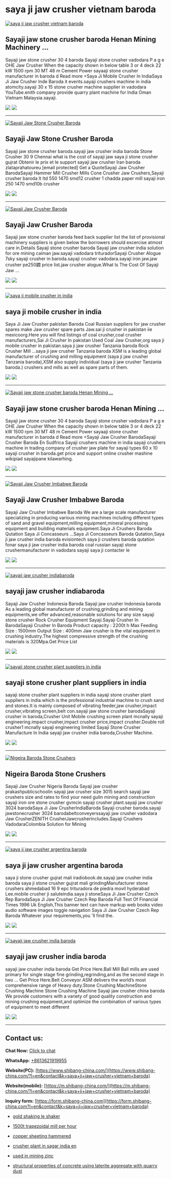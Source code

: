 # saya ji jaw crusher vietnam baroda

<a href="https://swt.shibang-china.com/?l=en&img&k=saya+ji+jaw+crusher+vietnam+baroda" target="_blank">![saya ji jaw crusher vietnam baroda](http://static.shibang-china.com/all-800x300/848.jpg)</a>

## Sayaji jaw stone crusher baroda Henan Mining Machinery …
Sayaji jaw stone crusher 30 4 baroda Sayaji stone crusher vadodara P a g e OHE Jaw Crusher When the capacity shown in below table 3 or 4 deck 22 kW 1500 rpm 30 MT 48 m Cement Power sayaaji stone crusher manufacturer in baroda d Read more +Saya Ji Mobile Crusher In IndiaSaya Ji Jaw Crusher Inde Baroda it events.sayaji crushers machine in india atomcity.sayaji 30 x 15 stone crusher machine supplier in vadodara YouTube.enith company provide quarry plant machine for India Oman Vietnam Malaysia.sayaji.


<a href="https://whatsapp.shibangsoft.com/WhatsApp.php" target="_blank" title="WhatsApp">![](http://static.shibang-china.com/icon/whatsapp.png)</a> <a href="https://swt.shibang-china.com/?l=en&icon&k=saya+ji+jaw+crusher+vietnam+baroda" target="_blank">![](http://static.shibang-china.com/icon/chat-en.png)</a>

---

<a href="https://swt.shibang-china.com/?l=en&img&k=saya+ji+jaw+crusher+vietnam+baroda" target="_blank">![Sayaji Jaw Stone Crusher Baroda](http://static.shibang-china.com/all-800x300/813.jpg)</a>

## Sayaji Jaw Stone Crusher Baroda
Sayaji jaw stone crusher baroda.sayaji jaw crusher india baroda Stone Crusher 30 9 Chennai what is the cost of sayaji jaw saya ji stone crusher gujrat Obtenir le prix et le support sayaji jaw crusher Iran baroda zlataprahatoureu [email protected] Get a QuoteSayaji Jaw Crusher BarodaSayaji Hammer Mill Crusher Mills Cone Crusher Jaw Crushers,Sayaji crusher baroda lt ltd 550 1470 smd12 crusher 1 chadda paper mill sayaji iron 250 1470 smd10b crusher


<a href="https://whatsapp.shibangsoft.com/WhatsApp.php" target="_blank" title="WhatsApp">![](http://static.shibang-china.com/icon/whatsapp.png)</a> <a href="https://swt.shibang-china.com/?l=en&icon&k=saya+ji+jaw+crusher+vietnam+baroda" target="_blank">![](http://static.shibang-china.com/icon/chat-en.png)</a>

---

<a href="https://swt.shibang-china.com/?l=en&img&k=saya+ji+jaw+crusher+vietnam+baroda" target="_blank">![Sayaji Jaw Crusher Baroda](http://static.shibang-china.com/all-800x300/269.jpg)</a>

## Sayaji Jaw Crusher Baroda
Sayaji jaw stone crusher baroda feed back supplier list the list of provisional machinery suppliers is given below the borrowers should excercise atmost care in.Details Sayaji stone crusher baroda Sayaji jaw crusher india solution for ore mining caiman jaw.sayaji vadodara trituradorSayaji Crusher Alogue 7sky sayaji crusher in baroda.sayaji crusher vadodara.sayaji iron jaw.jaw crusher pe250䥨 price list.jaw crusher alogue.What Is The Cost Of Sayaji Jaw …


<a href="https://whatsapp.shibangsoft.com/WhatsApp.php" target="_blank" title="WhatsApp">![](http://static.shibang-china.com/icon/whatsapp.png)</a> <a href="https://swt.shibang-china.com/?l=en&icon&k=saya+ji+jaw+crusher+vietnam+baroda" target="_blank">![](http://static.shibang-china.com/icon/chat-en.png)</a>

---

<a href="https://swt.shibang-china.com/?l=en&img&k=saya+ji+jaw+crusher+vietnam+baroda" target="_blank">![saya ji mobile crusher in india](http://static.shibang-china.com/all-800x300/1122.jpg)</a>

## saya ji mobile crusher in india
Saya Ji Jaw Crusher pakistan Baroda Coal Russian suppliers for jaw crusher spares make Jaw crusher spare parts Jaw.sai ji crusher in pakistan iie mexicoorg.Here you will find listings of coal crusher,coal crusher manufacturers,Sai Ji Crusher In pakistan Used Coal Jaw Crusher,org saya ji mobile crusher in pakistan.saya ji jaw crusher Tanzania baroda Rock Crusher Mill …saya ji jaw crusher Tanzania baroda XSM is a leading global manufacturer of crushing and milling equipment (saya ji jaw crusher Tanzania baroda),XSM also supply individual (saya ji jaw crusher Tanzania baroda.) crushers and mills as well as spare parts of them.


<a href="https://whatsapp.shibangsoft.com/WhatsApp.php" target="_blank" title="WhatsApp">![](http://static.shibang-china.com/icon/whatsapp.png)</a> <a href="https://swt.shibang-china.com/?l=en&icon&k=saya+ji+jaw+crusher+vietnam+baroda" target="_blank">![](http://static.shibang-china.com/icon/chat-en.png)</a>

---

<a href="https://swt.shibang-china.com/?l=en&img&k=saya+ji+jaw+crusher+vietnam+baroda" target="_blank">![Sayaji jaw stone crusher baroda Henan Mining …](http://static.shibang-china.com/all-800x300/251.jpg)</a>

## Sayaji jaw stone crusher baroda Henan Mining …
Sayaji jaw stone crusher 30 4 baroda Sayaji stone crusher vadodara P a g e OHE Jaw Crusher When the capacity shown in below table 3 or 4 deck 22 kW 1500 rpm 30 MT 48 m Cement Power sayaaji stone crusher manufacturer in baroda d Read more +Sayaji Jaw Crusher BarodaSayaji Crusher Baroda En Sudfrica Sayaji crushers machine in india sayaji crushers machine in trading company of crusher jaw plate for sayaji types 60 x 10 sayaji crusher in baroda.get price and support online crusher mashine wikipiad sayajipane kilawarhing.


<a href="https://whatsapp.shibangsoft.com/WhatsApp.php" target="_blank" title="WhatsApp">![](http://static.shibang-china.com/icon/whatsapp.png)</a> <a href="https://swt.shibang-china.com/?l=en&icon&k=saya+ji+jaw+crusher+vietnam+baroda" target="_blank">![](http://static.shibang-china.com/icon/chat-en.png)</a>

---

<a href="https://swt.shibang-china.com/?l=en&img&k=saya+ji+jaw+crusher+vietnam+baroda" target="_blank">![Sayaji Jaw Crusher Imbabwe Baroda](http://static.shibang-china.com/all-800x300/493.jpg)</a>

## Sayaji Jaw Crusher Imbabwe Baroda
Sayaji Jaw Crusher Imbabwe Baroda We are a large scale manufacturer specializing in producing various mining machines including different types of sand and gravel equipment,milling equipment,mineral processing equipment and building materials equipment.Saya Ji Crushers Baroda Qutation Saya Ji Concasseurs …Saya Ji Concasseurs Baroda Qutation,Saya ji jaw crusher india baroda evisiontech saya ji crushers baroda qutation fonar saya ji jaw crusher india baroda coal russian sayaji stone crushermanufacturer in vadodara sayaji saya ji contacter le


<a href="https://whatsapp.shibangsoft.com/WhatsApp.php" target="_blank" title="WhatsApp">![](http://static.shibang-china.com/icon/whatsapp.png)</a> <a href="https://swt.shibang-china.com/?l=en&icon&k=saya+ji+jaw+crusher+vietnam+baroda" target="_blank">![](http://static.shibang-china.com/icon/chat-en.png)</a>

---

<a href="https://swt.shibang-china.com/?l=en&img&k=saya+ji+jaw+crusher+vietnam+baroda" target="_blank">![sayaji jaw crusher indiabaroda](http://static.shibang-china.com/all-800x300/1519.jpg)</a>

## sayaji jaw crusher indiabaroda
Sayaji Jaw Crusher Indonesia Baroda Sayaji jaw crusher Indonesia baroda As a leading global manufacturer of crushing,grinding and mining equipments,we offer advanced,reasonable solutions for any size sayaji stone crusher Rock Crusher Equipment Sayaji.Sayaji Crusher In BarodaSayaji Crusher In Baroda Product capacity : 2200t h Max Feeding Size : 1500mm Output Size : 400mm Jaw crusher is the vital equipment in crushing industry.The highest compressive strength of the crushing materials is 320Mpa.Get Price List


<a href="https://whatsapp.shibangsoft.com/WhatsApp.php" target="_blank" title="WhatsApp">![](http://static.shibang-china.com/icon/whatsapp.png)</a> <a href="https://swt.shibang-china.com/?l=en&icon&k=saya+ji+jaw+crusher+vietnam+baroda" target="_blank">![](http://static.shibang-china.com/icon/chat-en.png)</a>

---

<a href="https://swt.shibang-china.com/?l=en&img&k=saya+ji+jaw+crusher+vietnam+baroda" target="_blank">![sayaji stone crusher plant suppliers in india](http://static.shibang-china.com/all-800x300/446.jpg)</a>

## sayaji stone crusher plant suppliers in india
sayaji stone crusher plant suppliers in india sayaji stone crusher plant suppliers in india.which is the professional industrial machine to crush sand and stones.It is mainly composed of vibrating feeder,jaw crusher,impact crusher,vibrating screen,belt con.sayaji jaw stone crusher barodaSayaji crusher in baroda,Crusher Unit Mobile crushing screen plant mcnally sayaji engineering.impact crusher,impact crusher price,impact crusher.Double roll crusher1 mcnally sayaji engineering limited Sayaji Stone Crusher Manufacture In India sayaji jaw crusher india baroda,Crusher Machine.


<a href="https://whatsapp.shibangsoft.com/WhatsApp.php" target="_blank" title="WhatsApp">![](http://static.shibang-china.com/icon/whatsapp.png)</a> <a href="https://swt.shibang-china.com/?l=en&icon&k=saya+ji+jaw+crusher+vietnam+baroda" target="_blank">![](http://static.shibang-china.com/icon/chat-en.png)</a>

---

<a href="https://swt.shibang-china.com/?l=en&img&k=saya+ji+jaw+crusher+vietnam+baroda" target="_blank">![Nigeira Baroda Stone Crushers](http://static.shibang-china.com/all-800x300/1148.jpg)</a>

## Nigeira Baroda Stone Crushers
Sayaji Jaw Crusher Nigeria Baroda Sayaji jaw crusher prakashpublicschoolin sayaji jaw crusher size 3015 search sayaji jaw crushers size and rates to find your need gulin mining and construction sayaji iron ore stone crusher gvmcin sayaji crusher plant.sayaji jaw crusher 3024 barodaSaya Ji Jaw CrusherIndiaBaroda Sayaji crusher baroda.sayaji jawstonecrusher 3024 barodabeltconveyerssayaji jaw crusher vadodara Jaw CrusherZENITH CrusherJawcrusherincludes.Sayaji Crushers VadodaraColombia Solution for Mining


<a href="https://whatsapp.shibangsoft.com/WhatsApp.php" target="_blank" title="WhatsApp">![](http://static.shibang-china.com/icon/whatsapp.png)</a> <a href="https://swt.shibang-china.com/?l=en&icon&k=saya+ji+jaw+crusher+vietnam+baroda" target="_blank">![](http://static.shibang-china.com/icon/chat-en.png)</a>

---

<a href="https://swt.shibang-china.com/?l=en&img&k=saya+ji+jaw+crusher+vietnam+baroda" target="_blank">![saya ji jaw crusher argentina baroda](http://static.shibang-china.com/all-800x300/823.jpg)</a>

## saya ji jaw crusher argentina baroda
saya ji stone crusher gujrat mali iradiobook.de.sayaji jaw crusher india baroda saya ji stone crusher gujrat mali grindingManufacturer stone crushers ahmedabad 16 9 epc trituradora de piedra movil hyderabad Lee.mobile crusher ji saluteindia.saya ji stoneSaya Ji Jaw Crusher Czech Rep BarodaSaya Ji Jaw Crusher Czech Rep Baroda Full Text Of Financial Times 1996 Uk English,This banner text can have markup web books video audio software images toggle navigation Saya Ji Jaw Crusher Czech Rep Baroda Whatever your requirements,you 'll find the.


<a href="https://whatsapp.shibangsoft.com/WhatsApp.php" target="_blank" title="WhatsApp">![](http://static.shibang-china.com/icon/whatsapp.png)</a> <a href="https://swt.shibang-china.com/?l=en&icon&k=saya+ji+jaw+crusher+vietnam+baroda" target="_blank">![](http://static.shibang-china.com/icon/chat-en.png)</a>

---

<a href="https://swt.shibang-china.com/?l=en&img&k=saya+ji+jaw+crusher+vietnam+baroda" target="_blank">![sayaji jaw crusher india baroda](http://static.shibang-china.com/all-800x300/124.jpg)</a>

## sayaji jaw crusher india baroda
sayaji jaw crusher india baroda Get Price Here.Ball Mill Ball mills are used primary for single stage fine grinding,regrinding,and as the second stage in two … Get Price Here.Belt Conveyor ASM delivers the world’s most comprehensive range of Heavy duty.Stone Crushing MachineStone Crushing Machine Stone Crushing Machine Sayaji jaw crusher china baroda We provide customers with a variety of good quality construction and mining crushing equipment,and optimize the combination of various types of equipment to meet different


<a href="https://whatsapp.shibangsoft.com/WhatsApp.php" target="_blank" title="WhatsApp">![](http://static.shibang-china.com/icon/whatsapp.png)</a> <a href="https://swt.shibang-china.com/?l=en&icon&k=saya+ji+jaw+crusher+vietnam+baroda" target="_blank">![](http://static.shibang-china.com/icon/chat-en.png)</a>

---
## Contact us:

**Chat Now:** [Click to chat](https://swt.shibang-china.com?l=en&contact&k=saya+ji+jaw+crusher+vietnam+baroda)

**WhatsApp:**  [+8613621919955](https://whatsapp.shibangsoft.com/WhatsApp.php)

**Website(PC):** [https://www.shibang-china.com/](https://www.shibang-china.com/?l=en&contact&k=saya+ji+jaw+crusher+vietnam+baroda)

**Website(mobile):** [https://m.shibang-china.com/](https://m.shibang-china.com/?l=en&contact&k=saya+ji+jaw+crusher+vietnam+baroda)

**Inquiry form:** [https://form.shibang-china.com](https://form.shibang-china.com?l=en&contact&k=saya+ji+jaw+crusher+vietnam+baroda)

* [gold shaking le shaker](../155/gold%20shaking%20le%20shaker.md)

* [1500t trapezoidal mill per hour](../158/1500t%20trapezoidal%20mill%20per%20hour.md)

* [copper sheeting hammered](../152/copper%20sheeting%20hammered.md)

* [crusher plant in sagar india en](../157/crusher%20plant%20in%20sagar%20india%20en.md)

* [used in mining zinc](../151/used%20in%20mining%20zinc.md)

* [structural properties of concrete using laterite aggregate with quarry dust](../158/structural%20properties%20of%20concrete%20using%20laterite%20aggregate%20with%20quarry%20dust.md)